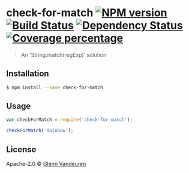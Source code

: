 # check-for-match [![NPM version][npm-image]][npm-url] [![Build Status][travis-image]][travis-url] [![Dependency Status][daviddm-image]][daviddm-url] [![Coverage percentage][coveralls-image]][coveralls-url]
> An &#39;String.match(regExp)&#39; solution

## Installation

```sh
$ npm install --save check-for-match
```

## Usage

```js
var checkForMatch = require('check-for-match');

checkForMatch('Rainbow');
```
## License

Apache-2.0 © [Glenn Vandeuren]()


[npm-image]: https://badge.fury.io/js/check-for-match.svg
[npm-url]: https://npmjs.org/package/check-for-match
[travis-image]: https://travis-ci.org/VandeurenGlenn/check-for-match.svg?branch=master
[travis-url]: https://travis-ci.org/VandeurenGlenn/check-for-match
[daviddm-image]: https://david-dm.org/VandeurenGlenn/check-for-match.svg?theme=shields.io
[daviddm-url]: https://david-dm.org/VandeurenGlenn/check-for-match
[coveralls-image]: https://coveralls.io/repos/VandeurenGlenn/check-for-match/badge.svg
[coveralls-url]: https://coveralls.io/r/VandeurenGlenn/check-for-match
